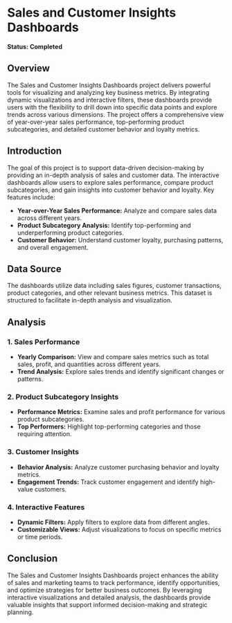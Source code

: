 # Sales and Customer Insights Dashboards

**Status: Completed**

## Overview

The Sales and Customer Insights Dashboards project delivers powerful tools for visualizing and analyzing key business metrics. By integrating dynamic visualizations and interactive filters, these dashboards provide users with the flexibility to drill down into specific data points and explore trends across various dimensions. The project offers a comprehensive view of year-over-year sales performance, top-performing product subcategories, and detailed customer behavior and loyalty metrics.

## Introduction

The goal of this project is to support data-driven decision-making by providing an in-depth analysis of sales and customer data. The interactive dashboards allow users to explore sales performance, compare product subcategories, and gain insights into customer behavior and loyalty. Key features include:

- **Year-over-Year Sales Performance:** Analyze and compare sales data across different years.
- **Product Subcategory Analysis:** Identify top-performing and underperforming product categories.
- **Customer Behavior:** Understand customer loyalty, purchasing patterns, and overall engagement.

## Data Source

The dashboards utilize data including sales figures, customer transactions, product categories, and other relevant business metrics. This dataset is structured to facilitate in-depth analysis and visualization.

## Analysis

### 1. Sales Performance
- **Yearly Comparison:** View and compare sales metrics such as total sales, profit, and quantities across different years.
- **Trend Analysis:** Explore sales trends and identify significant changes or patterns.

### 2. Product Subcategory Insights
- **Performance Metrics:** Examine sales and profit performance for various product subcategories.
- **Top Performers:** Highlight top-performing categories and those requiring attention.

### 3. Customer Insights
- **Behavior Analysis:** Analyze customer purchasing behavior and loyalty metrics.
- **Engagement Trends:** Track customer engagement and identify high-value customers.

### 4. Interactive Features
- **Dynamic Filters:** Apply filters to explore data from different angles.
- **Customizable Views:** Adjust visualizations to focus on specific metrics or time periods.

## Conclusion

The Sales and Customer Insights Dashboards project enhances the ability of sales and marketing teams to track performance, identify opportunities, and optimize strategies for better business outcomes. By leveraging interactive visualizations and detailed analysis, the dashboards provide valuable insights that support informed decision-making and strategic planning.
